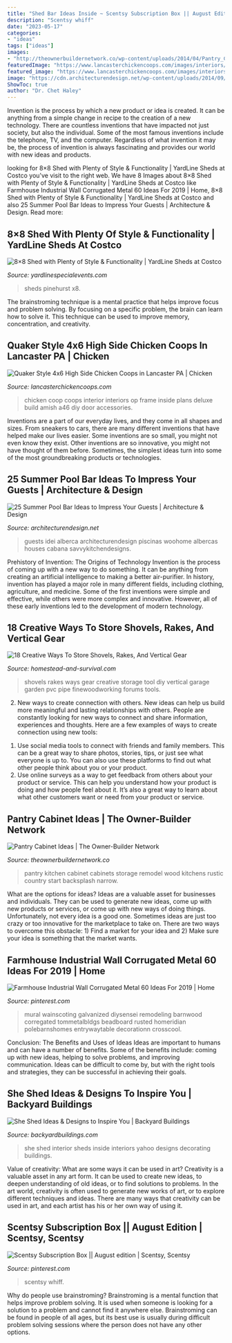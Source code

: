 ```yaml
---
title: "Shed Bar Ideas Inside ~ Scentsy Subscription Box || August Edition"
description: "Scentsy whiff"
date: "2023-05-17"
categories:
- "ideas"
tags: ["ideas"]
images:
- "http://theownerbuildernetwork.co/wp-content/uploads/2014/04/Pantry_Cabinet_Idea_4.jpg"
featuredImage: "https://www.lancasterchickencoops.com/images/interiors/interior-5.jpg"
featured_image: "https://www.lancasterchickencoops.com/images/interiors/interior-5.jpg"
image: "https://cdn.architecturendesign.net/wp-content/uploads/2014/09/Summer-Pool-Bar-Ideas-8.jpg"
ShowToc: true
author: "Dr. Chet Haley"
---
```



Invention is the process by which a new product or idea is created. It can be anything from a simple change in recipe to the creation of a new technology. There are countless inventions that have impacted not just society, but also the individual. Some of the most famous inventions include the telephone, TV, and the computer. Regardless of what invention it may be, the process of invention is always fascinating and provides our world with new ideas and products.

	

		
looking for 8×8 Shed with Plenty of Style &amp; Functionality | YardLine Sheds at Costco you've visit to the right web. We have 8 Images about 8×8 Shed with Plenty of Style &amp; Functionality | YardLine Sheds at Costco like Farmhouse Industrial Wall Corrugated Metal 60 Ideas For 2019 | Home, 8×8 Shed with Plenty of Style &amp; Functionality | YardLine Sheds at Costco and also 25 Summer Pool Bar Ideas to Impress Your Guests | Architecture &amp; Design. Read more:
		
    
## 8×8 Shed With Plenty Of Style &amp; Functionality | YardLine Sheds At Costco

<img loading=lazy src="https://www.yardlinespecialevents.com/assets/pinehurst_interior_1-380x324.jpg" onerror="this.onerror=null;this.src='https://tse1.mm.bing.net/th?id=OIP.xf1uhIxbmEzL9-UxznlavwAAAA&amp;pid=15.1';" alt="8×8 Shed with Plenty of Style &amp; Functionality | YardLine Sheds at Costco">

_Source: yardlinespecialevents.com_

>sheds pinehurst x8. 

	

The brainstroming technique is a mental practice that helps improve focus and problem solving. By focusing on a specific problem, the brain can learn how to solve it. This technique can be used to improve memory, concentration, and creativity.

    
## Quaker Style 4x6 High Side Chicken Coops In Lancaster PA | Chicken

<img loading=lazy src="https://www.lancasterchickencoops.com/images/interiors/interior-5.jpg" onerror="this.onerror=null;this.src='https://tse4.mm.bing.net/th?id=OIP.tOloR5J3nWHNvTOGr0cg6wHaLH&amp;pid=15.1';" alt="Quaker Style 4x6 High Side Chicken Coops in Lancaster PA | Chicken">

_Source: lancasterchickencoops.com_

>chicken coop coops interior interiors op frame inside plans deluxe build amish a46 diy door accessories. 

	

Inventions are a part of our everyday lives, and they come in all shapes and sizes. From sneakers to cars, there are many different inventions that have helped make our lives easier. Some inventions are so small, you might not even know they exist. Other inventions are so innovative, you might not have thought of them before. Sometimes, the simplest ideas turn into some of the most groundbreaking products or technologies.

    
## 25 Summer Pool Bar Ideas To Impress Your Guests | Architecture &amp; Design

<img loading=lazy src="https://cdn.architecturendesign.net/wp-content/uploads/2014/09/Summer-Pool-Bar-Ideas-8.jpg" onerror="this.onerror=null;this.src='https://tse4.mm.bing.net/th?id=OIP.zQ8417LVYN1mBkaWMgjeLgHaFi&amp;pid=15.1';" alt="25 Summer Pool Bar Ideas to Impress Your Guests | Architecture &amp; Design">

_Source: architecturendesign.net_

>guests idei alberca architecturendesign piscinas woohome albercas houses cabana savvykitchendesigns. 

	

Prehistory of Invention: The Origins of Technology
Invention is the process of coming up with a new way to do something. It can be anything from creating an artificial intelligence to making a better air-purifier. In history, invention has played a major role in many different fields, including clothing, agriculture, and medicine. Some of the first inventions were simple and effective, while others were more complex and innovative. However, all of these early inventions led to the development of modern technology.

    
## 18 Creative Ways To Store Shovels, Rakes, And Vertical Gear

<img loading=lazy src="http://homestead-and-survival.com/wp-content/uploads/2016/02/16-creative-ways-to-store-shovels-rakes-and-vetical-gear.jpg" onerror="this.onerror=null;this.src='https://tse2.mm.bing.net/th?id=OIP.mwiH79DVAoGu90pMgg3PXwHaMn&amp;pid=15.1';" alt="18 Creative Ways To Store Shovels, Rakes, And Vertical Gear">

_Source: homestead-and-survival.com_

>shovels rakes ways gear creative storage tool diy vertical garage garden pvc pipe finewoodworking forums tools. 

	

2. New ways to create connection with others.
New ideas can help us build more meaningful and lasting relationships with others. People are constantly looking for new ways to connect and share information, experiences and thoughts. Here are a few examples of ways to create connection using new tools: 
1) Use social media tools to connect with friends and family members. This can be a great way to share photos, stories, tips, or just see what everyone is up to. You can also use these platforms to find out what other people think about you or your product. 
2) Use online surveys as a way to get feedback from others about your product or service. This can help you understand how your product is doing and how people feel about it. It’s also a great way to learn about what other customers want or need from your product or service.

    
## Pantry Cabinet Ideas | The Owner-Builder Network

<img loading=lazy src="http://theownerbuildernetwork.co/wp-content/uploads/2014/04/Pantry_Cabinet_Idea_4.jpg" onerror="this.onerror=null;this.src='https://tse4.mm.bing.net/th?id=OIP.BTqFFctKD1Pl6fyApPBvIQHaLI&amp;pid=15.1';" alt="Pantry Cabinet Ideas | The Owner-Builder Network">

_Source: theownerbuildernetwork.co_

>pantry kitchen cabinet cabinets storage remodel wood kitchens rustic country start backsplash narrow. 

	

What are the options for ideas?
Ideas are a valuable asset for businesses and individuals. They can be used to generate new ideas, come up with new products or services, or come up with new ways of doing things. Unfortunately, not every idea is a good one. Sometimes ideas are just too crazy or too innovative for the marketplace to take on. There are two ways to overcome this obstacle: 1) Find a market for your idea and 2) Make sure your idea is something that the market wants.

    
## Farmhouse Industrial Wall Corrugated Metal 60 Ideas For 2019 | Home

<img loading=lazy src="https://i.pinimg.com/736x/5e/cf/80/5ecf80c15bef94333a53b054216ff1cb.jpg" onerror="this.onerror=null;this.src='https://tse1.mm.bing.net/th?id=OIP.RFfOhzS_qNDr8aMkYFej7AAAAA&amp;pid=15.1';" alt="Farmhouse Industrial Wall Corrugated Metal 60 Ideas For 2019 | Home">

_Source: pinterest.com_

>mural wainscoting galvanized diysensei remodeling barnwood corregated tommetalbldgs beadboard rusted homeridian polebarnshomes entrywaytable decorationn crosscool. 

	

Conclusion: The Benefits and Uses of Ideas
Ideas are important to humans and can have a number of benefits. Some of the benefits include: coming up with new ideas, helping to solve problems, and improving communication. Ideas can be difficult to come by, but with the right tools and strategies, they can be successful in achieving their goals.

    
## She Shed Ideas &amp; Designs To Inspire You | Backyard Buildings

<img loading=lazy src="https://www.backyardbuildings.com/product_images/she-sheds-interior-2.jpg" onerror="this.onerror=null;this.src='https://tse4.mm.bing.net/th?id=OIP.FaHggfI1pgU6_s3j1c6KqQHaJ4&amp;pid=15.1';" alt="She Shed Ideas &amp; Designs to Inspire You | Backyard Buildings">

_Source: backyardbuildings.com_

>she shed interior sheds inside interiors yahoo designs decorating buildings. 

	

Value of creativity: What are some ways it can be used in art?
Creativity is a valuable asset in any art form. It can be used to create new ideas, to deepen understanding of old ideas, or to find solutions to problems. In the art world, creativity is often used to generate new works of art, or to explore different techniques and ideas. There are many ways that creativity can be used in art, and each artist has his or her own way of using it.

    
## Scentsy Subscription Box || August Edition | Scentsy, Scentsy

<img loading=lazy src="https://i.pinimg.com/736x/31/97/36/319736963e222c5380e10ed40b925a91.jpg" onerror="this.onerror=null;this.src='https://tse2.mm.bing.net/th?id=OIP.9PGLvJ0b4YzjBQAkoeaSsQHaJ3&amp;pid=15.1';" alt="Scentsy Subscription Box || August edition | Scentsy, Scentsy">

_Source: pinterest.com_

>scentsy whiff. 

	

Why do people use brainstroming?
Brainstroming is a mental function that helps improve problem solving. It is used when someone is looking for a solution to a problem and cannot find it anywhere else. Brainstroming can be found in people of all ages, but its best use is usually during difficult problem solving sessions where the person does not have any other options.

